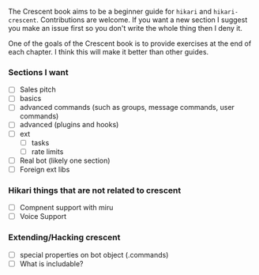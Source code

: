 The Crescent book aims to be a beginner guide for `hikari` and `hikari-crescent`.
Contributions are welcome. If you want a new section I suggest you make an issue first
so you don't write the whole thing then I deny it.

One of the goals of the Crescent book is to provide exercises at the end of each chapter.
I think this will make it better than other guides.

### Sections I want

- [ ] Sales pitch
- [ ] basics
- [ ] advanced commands (such as groups, message commands, user commands)
- [ ] advanced (plugins and hooks)
- [ ] ext
    - [ ] tasks
    - [ ] rate limits
- [ ] Real bot (likely one section)
- [ ] Foreign ext libs

### Hikari things that are not related to crescent
- [ ] Compnent support with miru
- [ ] Voice Support

### Extending/Hacking crescent
- [ ] special properties on bot object (.commands)
- [ ] What is includable?
